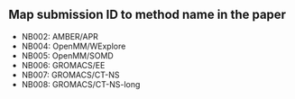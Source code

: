 ## Map submission ID to method name in the paper

- NB002: AMBER/APR
- NB004: OpenMM/WExplore
- NB005: OpenMM/SOMD
- NB006: GROMACS/EE
- NB007: GROMACS/CT-NS
- NB008: GROMACS/CT-NS-long
